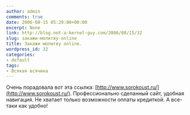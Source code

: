 ```yaml
---
author: admin
comments: true
date: 2006-08-15 05:29:00+00:00
excerpt: None
link: http://blog.not-a-kernel-guy.com/2006/08/15/32
slug: закажи-молитву-online
title: Закажи молитву online.
wordpress_id: 32
categories:
- default
tags:
- Всякая всячина
---
```


Очень порадовала вот эта ссылка: [http://www.sorokoust.ru/](http://www.sorokoust.ru/). Профессионально сделанный сайт, удобная навигация. Не хватает только возможности оплаты кредиткой. А все-таки как удобно!
